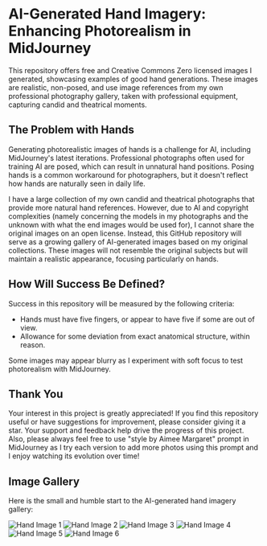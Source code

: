 # AI-Generated Hand Imagery: Enhancing Photorealism in MidJourney

This repository offers free and Creative Commons Zero licensed images I generated, showcasing examples of good hand generations. These images are realistic, non-posed, and use image references from my own professional photography gallery, taken with professional equipment, capturing candid and theatrical moments.

## The Problem with Hands

Generating photorealistic images of hands is a challenge for AI, including MidJourney's latest iterations. Professional photographs often used for training AI are posed, which can result in unnatural hand positions. Posing hands is a common workaround for photographers, but it doesn't reflect how hands are naturally seen in daily life.

I have a large collection of my own candid and theatrical photographs that provide more natural hand references. However, due to AI and copyright complexities (namely concerning the models in my photographs and the unknown with what the end images would be used for), I cannot share the original images on an open license. Instead, this GitHub repository will serve as a growing gallery of AI-generated images based on my original collections. These images will not resemble the original subjects but will maintain a realistic appearance, focusing particularly on hands.

## How Will Success Be Defined?

Success in this repository will be measured by the following criteria:

- Hands must have five fingers, or appear to have five if some are out of view.
- Allowance for some deviation from exact anatomical structure, within reason.

Some images may appear blurry as I experiment with soft focus to test photorealism with MidJourney.

## Thank You

Your interest in this project is greatly appreciated! If you find this repository useful or have suggestions for improvement, please consider giving it a star. Your support and feedback help drive the progress of this project. Also, please always feel free to use "style by Aimee Margaret" prompt in MidJourney as I try each version to add more photos using this prompt and I enjoy watching its evolution over time! 

## Image Gallery

Here is the small and humble start to the AI-generated hand imagery gallery:

![Hand Image 1](https://lh3.googleusercontent.com/drive-viewer/AEYmBYSBMDrxenJ_YL9U1L1KzzNUSgwX_4tAtJPOf7pMKZdJLjX8WPIci7dLkGqKNNxR9uyFR-KMJCzPavHFwGvq8Vg1xIh6Tw=s1600)
![Hand Image 2](https://lh3.googleusercontent.com/drive-viewer/AEYmBYQW2NxUh4cYogIRUT9c5zecGDesaVO_NlIUsDsvCJIrKXMcFtGWSsUr69sc-iiFGxyvlIIkZzesS0uq5zIX0uD53z9c=s1600)
![Hand Image 3](https://lh3.googleusercontent.com/drive-viewer/AEYmBYQk45lu-IEeLuT43ISaoQoheIbhbMqQ3OL1phG49MIC-T3osEIb208a1x2fn2a0l3HWKet8pT-MbjErZjdo6LaUmbqA=s1600)
![Hand Image 4](https://lh3.googleusercontent.com/drive-viewer/AEYmBYS65X0Dfx3ad-y3mdVabAIY5DdzT7luR-UrxjlKY_1e06PKkxXOmIyPd-_1qkAEsz513jpg5HWR9hKE_GcusUjFK0yL=s1600)
![Hand Image 5](https://lh3.googleusercontent.com/drive-viewer/AEYmBYQ9OwCcFD4q4IS_Z8MmxHBKzaaIDdVmgMt5aOaysIuhqsSwQWOmluh9J0hjbw03OZhvqz2q8pQLA2ysRdUVXcnF_8ld8w=s1600)
![Hand Image 6](https://lh3.googleusercontent.com/drive-viewer/AEYmBYSDJo97E9wZAbWxQdj_foJ8w3RA7G7-hoQovKOtOoY0OzEPwO-d7k2tFsFeXDjDGAho_BacoFs-GFJmJK1fXfZi87hxSQ=s1600)
